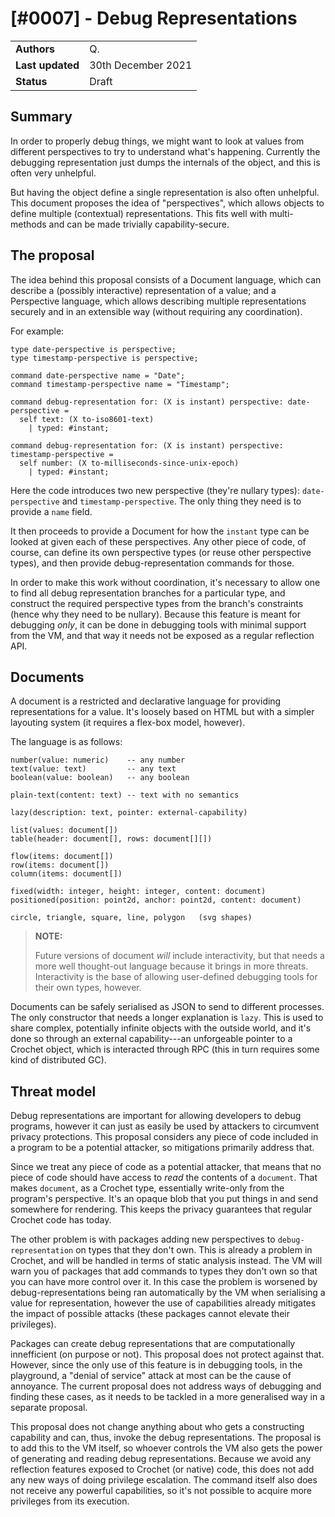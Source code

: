 # [#0007] - Debug Representations

|                  |                    |
| ---------------- | ------------------ |
| **Authors**      | Q.                 |
| **Last updated** | 30th December 2021 |
| **Status**       | Draft              |

## Summary

In order to properly debug things, we might want to look at values
from different perspectives to try to understand what's happening.
Currently the debugging representation just dumps the internals of
the object, and this is often very unhelpful.

But having the object define a single representation is also often
unhelpful. This document proposes the idea of "perspectives", which
allows objects to define multiple (contextual) representations.
This fits well with multi-methods and can be made trivially
capability-secure.

## The proposal

The idea behind this proposal consists of a Document language, which
can describe a (possibly interactive) representation of a value; and
a Perspective language, which allows describing multiple representations
securely and in an extensible way (without requiring any coordination).

For example:

    type date-perspective is perspective;
    type timestamp-perspective is perspective;

    command date-perspective name = "Date";
    command timestamp-perspective name = "Timestamp";

    command debug-representation for: (X is instant) perspective: date-perspective =
      self text: (X to-iso8601-text)
        | typed: #instant;

    command debug-representation for: (X is instant) perspective: timestamp-perspective =
      self number: (X to-milliseconds-since-unix-epoch)
        | typed: #instant;

Here the code introduces two new perspective (they're nullary types):
`date-perspective` and `timestamp-perspective`. The only thing they need
is to provide a `name` field.

It then proceeds to provide a Document for how the `instant` type can
be looked at given each of these perspectives. Any other piece of code,
of course, can define its own perspective types (or reuse other
perspective types), and then provide debug-representation commands for
those.

In order to make this work without coordination, it's necessary to
allow one to find all debug representation branches for a particular
type, and construct the required perspective types from the branch's
constraints (hence why they need to be nullary). Because this feature
is meant for debugging _only_, it can be done in debugging tools with
minimal support from the VM, and that way it needs not be exposed
as a regular reflection API.

## Documents

A document is a restricted and declarative language for providing
representations for a value. It's loosely based on HTML but with
a simpler layouting system (it requires a flex-box model, however).

The language is as follows:

    number(value: numeric)    -- any number
    text(value: text)         -- any text
    boolean(value: boolean)   -- any boolean

    plain-text(content: text) -- text with no semantics

    lazy(description: text, pointer: external-capability)

    list(values: document[])
    table(header: document[], rows: document[][])

    flow(items: document[])
    row(items: document[])
    column(items: document[])

    fixed(width: integer, height: integer, content: document)
    positioned(position: point2d, anchor: point2d, content: document)

    circle, triangle, square, line, polygon   (svg shapes)

> **NOTE:**
>
> Future versions of document _will_ include interactivity, but that needs
> a more well thought-out language because it brings in more threats.
> Interactivity is the base of allowing user-defined debugging tools for
> their own types, however.

Documents can be safely serialised as JSON to send to different processes.
The only constructor that needs a longer explanation is `lazy`. This is
used to share complex, potentially infinite objects with the outside world,
and it's done so through an external capability---an unforgeable pointer
to a Crochet object, which is interacted through RPC (this in turn requires
some kind of distributed GC).

## Threat model

Debug representations are important for allowing developers to debug
programs, however it can just as easily be used by attackers to circumvent
privacy protections. This proposal considers any piece of code included
in a program to be a potential attacker, so mitigations primarily address that.

Since we treat any piece of code as a potential attacker, that means that
no piece of code should have access to _read_ the contents of a `document`.
That makes `document`, as a Crochet type, essentially write-only from the
program's perspective. It's an opaque blob that you put things in and send
somewhere for rendering. This keeps the privacy guarantees that regular
Crochet code has today.

The other problem is with packages adding new perspectives to
`debug-representation` on types that they don't own. This is already a
problem in Crochet, and will be handled in terms of static analysis instead.
The VM will warn you of packages that add commands to types they don't
own so that you can have more control over it. In this case the problem
is worsened by debug-representations being ran automatically by the VM
when serialising a value for representation, however the use of capabilities
already mitigates the impact of possible attacks (these packages cannot
elevate their privileges).

Packages can create debug representations that are computationally
innefficient (on purpose or not). This proposal does not protect against
that. However, since the only use of this feature is in debugging tools,
in the playground, a "denial of service" attack at most can be the cause
of annoyance. The current proposal does not address ways of debugging
and finding these cases, as it needs to be tackled in a more generalised
way in a separate proposal.

This proposal does not change anything about who gets a constructing
capability and can, thus, invoke the debug representations. The proposal
is to add this to the VM itself, so whoever controls the VM also gets
the power of generating and reading debug representations. Because we
avoid any reflection features exposed to Crochet (or native) code,
this does not add any new ways of doing privilege escalation. The
command itself also does not receive any powerful capabilities, so
it's not possible to acquire more privileges from its execution.
